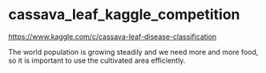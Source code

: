 # cassava_leaf_kaggle_competition

https://www.kaggle.com/c/cassava-leaf-disease-classification

The world population is growing steadily and we need more and more food, so it is important to use the cultivated area efficiently. 